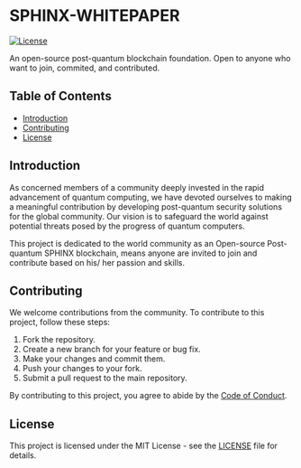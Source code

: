 # SPHINX-WHITEPAPER


[![License](https://img.shields.io/badge/license-MIT-blue.svg)](https://github.com/your-username/your-repo/blob/main/LICENSE)

An open-source post-quantum blockchain foundation. Open to anyone who want to join, commited, and contributed.

## Table of Contents
- [Introduction](#introduction)
- [Contributing](#contributing)
- [License](#license)

## Introduction
As concerned members of a community deeply invested in the rapid advancement of quantum computing, we have devoted ourselves to making a meaningful contribution by developing post-quantum security solutions for the global community. Our vision is to safeguard the world against potential threats posed by the progress of quantum computers.

This project is dedicated to the world community as an Open-source Post-quantum SPHINX blockchain, means anyone are invited to join and contribute based on his/ her passion and skills.


## Contributing
We welcome contributions from the community. To contribute to this project, follow these steps:

1. Fork the repository.
2. Create a new branch for your feature or bug fix.
3. Make your changes and commit them.
4. Push your changes to your fork.
5. Submit a pull request to the main repository.

By contributing to this project, you agree to abide by the [Code of Conduct](PQC%20Frameworks.rb).

## License
This project is licensed under the MIT License - see the [LICENSE](LICENSE) file for details.


